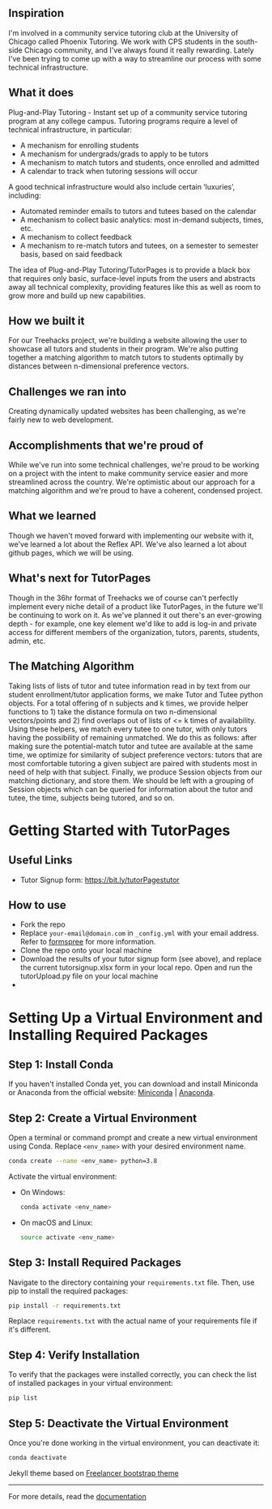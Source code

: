 ## Inspiration
I'm involved in a community service tutoring club at the University of Chicago called Phoenix Tutoring. We work with CPS students in the south-side Chicago community, and I've always found it really rewarding. Lately I've been trying to come up with a way to streamline our process with some technical infrastructure.

## What it does
Plug-and-Play Tutoring - Instant set up of a community service tutoring program at any college campus. Tutoring programs require a level of technical infrastructure, in particular:
- A mechanism for enrolling students
- A mechanism for undergrads/grads to apply to be tutors
- A mechanism to match tutors and students, once enrolled and admitted
- A calendar to track when tutoring sessions will occur

A good technical infrastructure would also include certain ‘luxuries’, including:
- Automated reminder emails to tutors and tutees based on the calendar
- A mechanism to collect basic analytics: most in-demand subjects, times, etc.
- A mechanism to collect feedback
- A mechanism to re-match tutors and tutees, on a semester to semester basis, based on said feedback

The idea of Plug-and-Play Tutoring/TutorPages is to provide a black box that requires only basic, surface-level inputs from the users and abstracts away all technical complexity, providing features like this as well as room to grow more and build up new capabilities.

## How we built it
For our Treehacks project, we're building a website allowing the user to showcase all tutors and students in their program. We're also putting together a matching algorithm to match tutors to students optimally by distances between n-dimensional preference vectors.

## Challenges we ran into
Creating dynamically updated websites has been challenging, as we're fairly new to web development.

## Accomplishments that we're proud of
While we've run into some technical challenges, we're proud to be working on a project with the intent to make community service easier and more streamlined across the country. We're optimistic about our approach for a matching algorithm and we're proud to have a coherent, condensed project.

## What we learned
Though we haven't moved forward with implementing our website with it, we've learned a lot about the Reflex API. We've also learned a lot about github pages, which we will be using. 

## What's next for TutorPages
Though in the 36hr format of Treehacks we of course can't perfectly implement every niche detail of a product like TutorPages, in the future we'll be continuing to work on it. As we've planned it out there's an ever-growing depth - for example, one key element we'd like to add is log-in and private access for different members of the organization, tutors, parents, students, admin, etc.

## The Matching Algorithm
Taking lists of lists of tutor and tutee information read in by text from our student enrollment/tutor application forms, we make Tutor and Tutee python objects. For a total offering of n subjects and k times, we provide helper functions to 1) take the distance formula on two n-dimensional vectors/points and 2) find overlaps out of lists of <= k times of availability. Using these helpers, we match every tutee to one tutor, with only tutors having the possibility of remaining unmatched. We do this as follows: after making sure the potential-match tutor and tutee are available at the same time, we optimize for similarity of subject preference vectors: tutors that are most comfortable tutoring a given subject are paired with students most in need of help with that subject. Finally, we produce Session objects from our matching dictionary, and store them. We should be left with a grouping of Session objects which can be queried for information about the tutor and tutee, the time, subjects being tutored, and so on.

Getting Started with TutorPages
=========================
## Useful Links
 - Tutor Signup form: https://bit.ly/tutorPagestutor
## How to use
 - Fork the repo
 - Replace `your-email@domain.com` in `_config.yml` with your email address. Refer to [formspree](http://formspree.io/) for more information.
 - Clone the repo onto your local machine
 - Download the results of your tutor signup form (see above), and replace the current tutorsignup.xlsx form in your local repo. Open and run the tutorUpload.py file on your local machine
 - 
# Setting Up a Virtual Environment and Installing Required Packages

## Step 1: Install Conda

If you haven't installed Conda yet, you can download and install Miniconda or Anaconda from the official website: [Miniconda](https://docs.conda.io/en/latest/miniconda.html) | [Anaconda](https://www.anaconda.com/products/distribution).

## Step 2: Create a Virtual Environment

Open a terminal or command prompt and create a new virtual environment using Conda. Replace `<env_name>` with your desired environment name.

```bash
conda create --name <env_name> python=3.8
```

Activate the virtual environment:

- On Windows:
  ```bash
  conda activate <env_name>
  ```

- On macOS and Linux:
  ```bash
  source activate <env_name>
  ```

## Step 3: Install Required Packages

Navigate to the directory containing your `requirements.txt` file. Then, use pip to install the required packages:

```bash
pip install -r requirements.txt
```

Replace `requirements.txt` with the actual name of your requirements file if it's different.

## Step 4: Verify Installation

To verify that the packages were installed correctly, you can check the list of installed packages in your virtual environment:

```bash
pip list
```

## Step 5: Deactivate the Virtual Environment

Once you're done working in the virtual environment, you can deactivate it:

```bash
conda deactivate
```


Jekyll theme based on [Freelancer bootstrap theme ](http://startbootstrap.com/template-overviews/freelancer/)


---------
For more details, read the [documentation](http://jekyllrb.com/)
